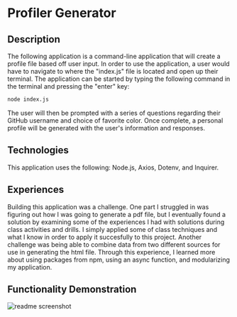 # Profiler Generator

## Description
The following application is a command-line application that will create a profile file based off user input.  In order to use the application, a user
would have to navigate to where the "index.js" file is located and open up their terminal.  The application can be started by typing the following command in the
terminal and pressing the "enter" key:

```sh
node index.js
```

The user will then be prompted with a series of questions regarding their GitHub username and choice of favorite color.  Once complete, a personal profile will be generated
with the user's information and responses.

## Technologies
This application uses the following: Node.js, Axios, Dotenv, and Inquirer.

## Experiences
Building this application was a challenge. One part I struggled in was figuring out how I was going to generate a pdf file, but I eventually found a solution by examining some of the experiences I had with solutions during class activities and drills. I simply applied some of class techniques and what I know in order to apply it succesfully to this project.  Another challenge was being able to combine data from two different sources for use in generating the html file.  Through this experience, I learned more about using packages from npm, using an async function, and modularizing my application.

## Functionality Demonstration

 

![readme screenshot](./assets/images/readme_screenshot.png)